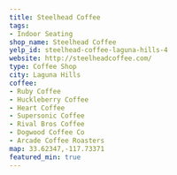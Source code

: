 ```yaml
---
title: Steelhead Coffee
tags:
- Indoor Seating
shop_name: Steelhead Coffee
yelp_id: steelhead-coffee-laguna-hills-4
website: http://steelheadcoffee.com/
type: Coffee Shop
city: Laguna Hills
coffee:
- Ruby Coffee
- Huckleberry Coffee
- Heart Coffee
- Supersonic Coffee
- Rival Bros Coffee
- Dogwood Coffee Co
- Arcade Coffee Roasters
map: 33.62347,-117.73371
featured_min: true
---
```

